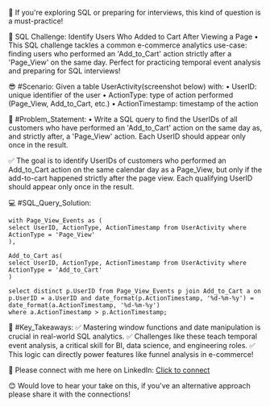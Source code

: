 📌 If you're exploring SQL or preparing for interviews, this kind of question is a must-practice! 

🛒 SQL Challenge: Identify Users Who Added to Cart After Viewing a Page 
• This SQL challenge tackles a common e-commerce analytics use-case: finding users who performed an 'Add_to_Cart' action strictly after a 'Page_View' on the same day. Perfect for practicing temporal event analysis and preparing for SQL interviews! 


😎 #Scenario: 
Given a table UserActivity(screenshot below) with: 
• UserID: unique identifier of the user
• ActionType: type of action performed (Page_View, Add_to_Cart, etc.)
• ActionTimestamp: timestamp of the action 


📖 #Problem_Statement:
• Write a SQL query to find the UserIDs of all customers who have performed an 'Add_to_Cart' action on the same day as, and strictly after, a 'Page_View' action. Each UserID should appear only once in the result. 


✅ The goal is to identify UserIDs of customers who performed an Add_to_Cart action on the same calendar day as a Page_View, but only if the add-to-cart happened strictly after the page view. Each qualifying UserID should appear only once in the result. 


💻 #SQL_Query_Solution:

```
with Page_View_Events as (
select UserID, ActionType, ActionTimestamp from UserActivity where ActionType = 'Page_View' 
),  

Add_to_Cart as(
select UserID, ActionType, ActionTimestamp from UserActivity where ActionType = 'Add_to_Cart'
)

select distinct p.UserID from Page_View_Events p join Add_to_Cart a on p.UserID = a.UserID and date_format(p.ActionTimestamp, '%d-%m-%y') = date_format(a.ActionTimestamp, '%d-%m-%y')
where a.ActionTimestamp > p.ActionTimestamp; 
```



🧠 #Key_Takeaways: 
✅ Mastering window functions and date manipulation is crucial in real-world SQL analytics. 
✅ Challenges like these teach temporal event analysis, a critical skill for BI, data science, and engineering roles. 
✅ This logic can directly power features like funnel analysis in e-commerce! 

🔗 Please connect with me here on LinkedIn: <a href="https://www.linkedin.com/in/pratik-bawane-5529901b9/">Click to connect<a/> <br> 

😊 Would love to hear your take on this, if you've an alternative approach please share it with the connections! 
